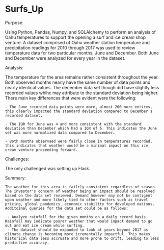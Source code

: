 # Surfs_Up

Purpose:

  Using Python, Pandas, Numpy, and SQLAlchemy to perform an analysis of Oahu temperatures to support the opening a surf and ice cream shop venture. A dataset comprised of Oahu weather station temperature and precipitation readings for 2010 through 2017 was used to review temperature data for two particular months, June and December. Both June and December were analyzed for every year in the dataset. 
  
  
Analysis:

  The temperature for the area remains rather consistent throughout the year. Both observed months nearly have the same number of data points and nearly identical values. The december data set though did have slightly less recorded values whihc may attribute to the standard deviation being higher. There main key differences that were evident were the following:
  
    - The June recorded data points were more, almost 200 more entires, this clearly impacted the standard deviation compared to December's recorded dataset. 

    - The IQR for June was 4 and more consistent with the standard deviation than December which had a IQR of 5. This indicates the June set was more normalized data compared to December. 

    - Both months observaed were fairly close in temperatures recorded, this indicates that weather would be a minimal impact on this ice cream venture proceeding forward. 

Challenges:

  The only challenged was setting up Flask.
  
  
  Summary:
  
    The weather for this area is failrly consistent regardless of season. The investor's concern of weather being an impact should be resolved based on the data set reviewed. Demand however may not be contigent upon weather and more likely tied to other factors such as travel pricing, global pandemics, economic stability for developed nations. Additoinal queries for the data set could be as follows:
    
     - Analyze rainfall for the given months on a daily record basis. Rainfall may indicate poorer weather that would impact demand to go out and eat ice cream while surfing. 
     - The dataset should be expanded to look at years beyond 2017 as climate change is becoming more icrementally impactful. This makes historical data less accruate and more prone to drift, leading to less predictive accuracy. 
